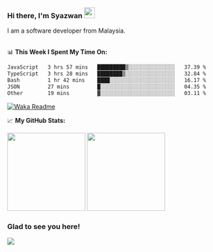 ### Hi there, I'm Syazwan <img src="https://media.giphy.com/media/hvRJCLFzcasrR4ia7z/giphy.gif" width="25px">
I am a software developer from Malaysia.
<br/><br/>

📊 **This Week I Spent My Time On:**
<!--START_SECTION:waka-->

```txt
JavaScript   3 hrs 57 mins   █████████▒░░░░░░░░░░░░░░░   37.39 %
TypeScript   3 hrs 28 mins   ████████▒░░░░░░░░░░░░░░░░   32.84 %
Bash         1 hr 42 mins    ████░░░░░░░░░░░░░░░░░░░░░   16.17 %
JSON         27 mins         █░░░░░░░░░░░░░░░░░░░░░░░░   04.35 %
Other        19 mins         ▓░░░░░░░░░░░░░░░░░░░░░░░░   03.11 %
```

<!--END_SECTION:waka-->
[![Waka Readme](https://github.com/syazwanz/syazwanz/actions/workflows/wakatime.yml/badge.svg)](https://github.com/syazwanz/syazwanz/actions/workflows/wakatime.yml)

📈 **My GitHub Stats:**

<p>
  <img height="180em" src="https://github-readme-stats.vercel.app/api?username=syazwanz&show_icons=true&hide_border=false&&count_private=true&include_all_commits=true" />
  <img height="180em" src="https://github-readme-stats.vercel.app/api/top-langs/?username=syazwanz&exclude_repo=KNN-Image-Classification&show_icons=true&hide_border=false&layout=compact&langs_count=8"/>
</p>

### Glad to see you here!
![](https://visitor-badge.glitch.me/badge?page_id=syazwanz.syazwanz)
